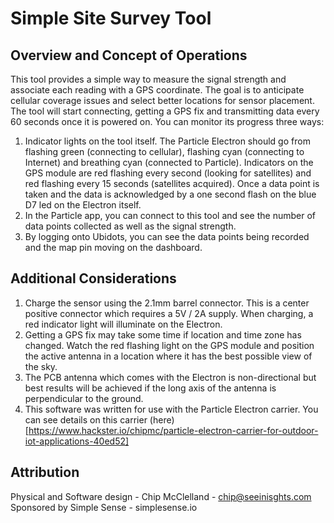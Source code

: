 # Simple Site Survey Tool

## Overview and Concept of Operations

This tool provides a simple way to measure the signal strength and associate each reading with a GPS coordinate.  The goal is to anticipate cellular coverage issues and select better locations for sensor placement.  The tool will start connecting, getting a GPS fix and transmitting data every 60 seconds once it is powered on.  You can monitor its progress three ways:
  1) Indicator lights on the tool itself.  The Particle Electron should go from flashing green (connecting to cellular), flashing cyan (connecting to Internet) and breathing cyan (connected to Particle).  Indicators on the GPS module are red flashing every second (looking for satellites) and red flashing every 15 seconds (satellites acquired).  Once a data point is taken and the data is acknowledged by a one second flash on the blue D7 led on the Electron itself.
  2) In the Particle app, you can connect to this tool and see the number of data points collected as well as the signal strength.  
  3) By logging onto Ubidots, you can see the data points being recorded and the map pin moving on the dashboard.

## Additional Considerations

1) Charge the sensor using the 2.1mm barrel connector.  This is a center positive connector which requires a 5V / 2A supply.  When charging, a red indicator light will illuminate on the Electron.
2) Getting a GPS fix may take some time if location and time zone has changed.  Watch the red flashing light on the GPS module and position the active antenna in a location where it has the best possible view of the sky.
3) The PCB antenna which comes with the Electron is non-directional but best results will be achieved if the long axis of the antenna is perpendicular to the ground.
4) This software was written for use with the Particle Electron carrier. You can see details on this carrier (here)[https://www.hackster.io/chipmc/particle-electron-carrier-for-outdoor-iot-applications-40ed52]

## Attribution
Physical and Software design - Chip McClelland - chip@seeinisghts.com
Sponsored by Simple Sense - simplesense.io
